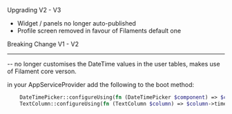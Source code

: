 Upgrading V2 - V3

- Widget / panels no longer auto-published
- Profile screen removed in favour of Filaments default one

Breaking Change V1 - V2
*****

-- no longer customises the DateTime values in the user tables, makes use of Filament core verson.

in your AppServiceProvider add the following to the boot method:
```php
    DateTimePicker::configureUsing(fn (DateTimePicker $component) => $component->timezone(config('app.user_timezone')));
    TextColumn::configureUsing(fn (TextColumn $column) => $column->timezone(config('app.user_timezone')));
```

